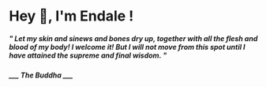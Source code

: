 <h1 title="head"> Hey 👋, I'm Endale !</h1>

**<h5><i>" Let my skin and sinews and bones dry up, together with all the flesh and blood of my body! I welcome it! But I will not move from this spot until I have attained the supreme and final wisdom. "</i></h5>**

*<b>___ The Buddha ___</b>*

